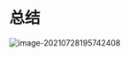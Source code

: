 # 总结

![image-20210728195742408](C:\Users\59501\AppData\Roaming\Typora\typora-user-images\image-20210728195742408.png)

